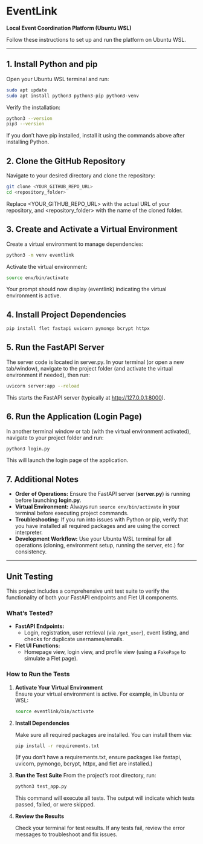 # EventLink

**Local Event Coordination Platform (Ubuntu WSL)**

Follow these instructions to set up and run the platform on Ubuntu WSL.

---

## 1. Install Python and pip

Open your Ubuntu WSL terminal and run:

```bash
sudo apt update
sudo apt install python3 python3-pip python3-venv
```

Verify the installation:

```bash
python3 --version
pip3 --version
```

If you don’t have pip installed, install it using the commands above after installing Python.

## 2. Clone the GitHub Repository

Navigate to your desired directory and clone the repository:

```bash
git clone <YOUR_GITHUB_REPO_URL>
cd <repository_folder>
```

Replace <YOUR_GITHUB_REPO_URL> with the actual URL of your repository, and <repository_folder> with the name of the cloned folder.

## 3. Create and Activate a Virtual Environment

Create a virtual environment to manage dependencies:

```bash
python3 -m venv eventlink
```

Activate the virtual environment:

```bash
source env/bin/activate
```

Your prompt should now display (eventlink) indicating the virtual environment is active.

## 4. Install Project Dependencies

```bash
pip install flet fastapi uvicorn pymongo bcrypt httpx
```

## 5. Run the FastAPI Server

The server code is located in server.py. In your terminal (or open a new tab/window), navigate to the project folder (and activate the virtual environment if needed), then run:

```bash
uvicorn server:app --reload
```

This starts the FastAPI server (typically at http://127.0.0.1:8000).

## 6. Run the Application (Login Page)

In another terminal window or tab (with the virtual environment activated), navigate to your project folder and run:

```bash
python3 login.py
```

This will launch the login page of the application.

## 7. Additional Notes

- **Order of Operations:** Ensure the FastAPI server (**server.py**) is running before launching **login.py**.
- **Virtual Environment:** Always run `source env/bin/activate` in your terminal before executing project commands.
- **Troubleshooting:** If you run into issues with Python or pip, verify that you have installed all required packages and are using the correct interpreter.
- **Development Workflow:** Use your Ubuntu WSL terminal for all operations (cloning, environment setup, running the server, etc.) for consistency.

---

## Unit Testing

This project includes a comprehensive unit test suite to verify the functionality of both your FastAPI endpoints and Flet UI components.

### What’s Tested?
- **FastAPI Endpoints:**  
  - Login, registration, user retrieval (via `/get_user`), event listing, and checks for duplicate usernames/emails.
- **Flet UI Functions:**  
  - Homepage view, login view, and profile view (using a `FakePage` to simulate a Flet page).

### How to Run the Tests

1. **Activate Your Virtual Environment**  
   Ensure your virtual environment is active. For example, in Ubuntu or WSL:
   
   ```bash
   source eventlink/bin/activate
   ```
   
2. **Install Dependencies**
   
    Make sure all required packages are installed. You can install them via:

    ```bash
    pip install -r requirements.txt
    ```
    (If you don’t have a requirements.txt, ensure packages like fastapi, uvicorn, pymongo, bcrypt, httpx, and flet are installed.)

3. **Run the Test Suite**
    From the project’s root directory, run:
    
    ```bash
    python3 test_app.py
    ```
    
    This command will execute all tests. The output will indicate which tests passed, failed, or were skipped.

4. **Review the Results**
 
   Check your terminal for test results. If any tests fail, review the error messages to troubleshoot and fix issues.
